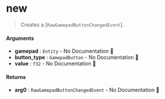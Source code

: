 # new

>  Creates a [`RawGamepadButtonChangedEvent`].

#### Arguments

- **gamepad** : `Entity` \- No Documentation 🚧
- **button\_type** : `GamepadButton` \- No Documentation 🚧
- **value** : `f32` \- No Documentation 🚧

#### Returns

- **arg0** : `RawGamepadButtonChangedEvent` \- No Documentation 🚧